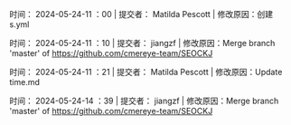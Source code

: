 
时间： 2024-05-24-11 ：00 | 提交者： Matilda Pescott | 修改原因：创建 s.yml 

时间： 2024-05-24-11 ：10 | 提交者： jiangzf | 修改原因：Merge branch 'master' of https://github.com/cmereye-team/SEOCKJ 

时间： 2024-05-24-11 ：21 | 提交者： Matilda Pescott | 修改原因：Update time.md 

时间： 2024-05-24-14 ：39 | 提交者： jiangzf | 修改原因：Merge branch 'master' of https://github.com/cmereye-team/SEOCKJ 

